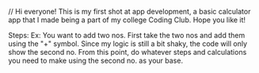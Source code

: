 // Hi everyone! This is my first shot at app development, a basic calculator app that I made being a part of my college Coding Club. Hope you like it!

Steps: Ex: You want to add two nos. First take the two nos and add them using the "+" symbol. Since my logic is still a bit shaky, the code will only show the second no. From this point, do whatever steps and calculations you need to make using the second no. as your base. 
